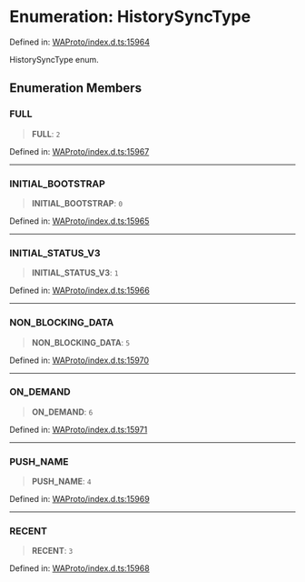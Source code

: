 # Enumeration: HistorySyncType

Defined in: [WAProto/index.d.ts:15964](https://github.com/Fokusdotid/bail/blob/8a30cf93a8ac726f06d1ad6578695812a8253e53/WAProto/index.d.ts#L15964)

HistorySyncType enum.

## Enumeration Members

### FULL

> **FULL**: `2`

Defined in: [WAProto/index.d.ts:15967](https://github.com/Fokusdotid/bail/blob/8a30cf93a8ac726f06d1ad6578695812a8253e53/WAProto/index.d.ts#L15967)

***

### INITIAL\_BOOTSTRAP

> **INITIAL\_BOOTSTRAP**: `0`

Defined in: [WAProto/index.d.ts:15965](https://github.com/Fokusdotid/bail/blob/8a30cf93a8ac726f06d1ad6578695812a8253e53/WAProto/index.d.ts#L15965)

***

### INITIAL\_STATUS\_V3

> **INITIAL\_STATUS\_V3**: `1`

Defined in: [WAProto/index.d.ts:15966](https://github.com/Fokusdotid/bail/blob/8a30cf93a8ac726f06d1ad6578695812a8253e53/WAProto/index.d.ts#L15966)

***

### NON\_BLOCKING\_DATA

> **NON\_BLOCKING\_DATA**: `5`

Defined in: [WAProto/index.d.ts:15970](https://github.com/Fokusdotid/bail/blob/8a30cf93a8ac726f06d1ad6578695812a8253e53/WAProto/index.d.ts#L15970)

***

### ON\_DEMAND

> **ON\_DEMAND**: `6`

Defined in: [WAProto/index.d.ts:15971](https://github.com/Fokusdotid/bail/blob/8a30cf93a8ac726f06d1ad6578695812a8253e53/WAProto/index.d.ts#L15971)

***

### PUSH\_NAME

> **PUSH\_NAME**: `4`

Defined in: [WAProto/index.d.ts:15969](https://github.com/Fokusdotid/bail/blob/8a30cf93a8ac726f06d1ad6578695812a8253e53/WAProto/index.d.ts#L15969)

***

### RECENT

> **RECENT**: `3`

Defined in: [WAProto/index.d.ts:15968](https://github.com/Fokusdotid/bail/blob/8a30cf93a8ac726f06d1ad6578695812a8253e53/WAProto/index.d.ts#L15968)
